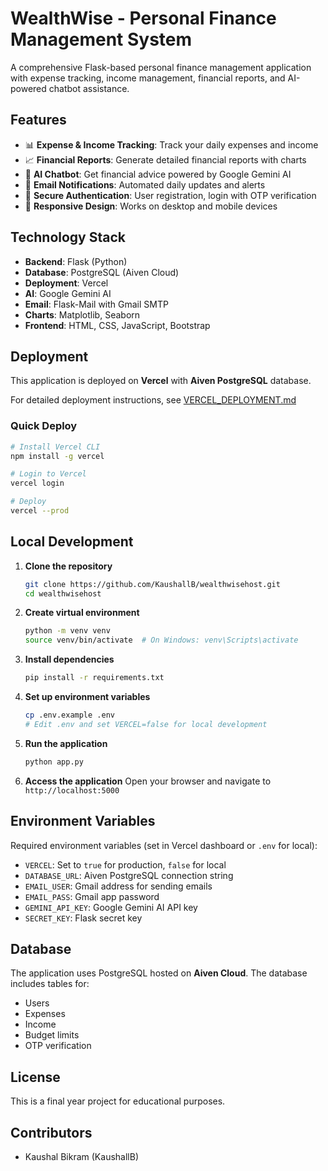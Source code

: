 # WealthWise - Personal Finance Management System

A comprehensive Flask-based personal finance management application with expense tracking, income management, financial reports, and AI-powered chatbot assistance.

## Features

- 📊 **Expense & Income Tracking**: Track your daily expenses and income
- 📈 **Financial Reports**: Generate detailed financial reports with charts
- 🤖 **AI Chatbot**: Get financial advice powered by Google Gemini AI
- 📧 **Email Notifications**: Automated daily updates and alerts
- 🔐 **Secure Authentication**: User registration, login with OTP verification
- 📱 **Responsive Design**: Works on desktop and mobile devices

## Technology Stack

- **Backend**: Flask (Python)
- **Database**: PostgreSQL (Aiven Cloud)
- **Deployment**: Vercel
- **AI**: Google Gemini AI
- **Email**: Flask-Mail with Gmail SMTP
- **Charts**: Matplotlib, Seaborn
- **Frontend**: HTML, CSS, JavaScript, Bootstrap

## Deployment

This application is deployed on **Vercel** with **Aiven PostgreSQL** database.

For detailed deployment instructions, see [VERCEL_DEPLOYMENT.md](VERCEL_DEPLOYMENT.md)

### Quick Deploy

```bash
# Install Vercel CLI
npm install -g vercel

# Login to Vercel
vercel login

# Deploy
vercel --prod
```

## Local Development

1. **Clone the repository**
   ```bash
   git clone https://github.com/KaushallB/wealthwisehost.git
   cd wealthwisehost
   ```

2. **Create virtual environment**
   ```bash
   python -m venv venv
   source venv/bin/activate  # On Windows: venv\Scripts\activate
   ```

3. **Install dependencies**
   ```bash
   pip install -r requirements.txt
   ```

4. **Set up environment variables**
   ```bash
   cp .env.example .env
   # Edit .env and set VERCEL=false for local development
   ```

5. **Run the application**
   ```bash
   python app.py
   ```

6. **Access the application**
   Open your browser and navigate to `http://localhost:5000`

## Environment Variables

Required environment variables (set in Vercel dashboard or `.env` for local):

- `VERCEL`: Set to `true` for production, `false` for local
- `DATABASE_URL`: Aiven PostgreSQL connection string
- `EMAIL_USER`: Gmail address for sending emails
- `EMAIL_PASS`: Gmail app password
- `GEMINI_API_KEY`: Google Gemini AI API key
- `SECRET_KEY`: Flask secret key

## Database

The application uses PostgreSQL hosted on **Aiven Cloud**. The database includes tables for:
- Users
- Expenses
- Income
- Budget limits
- OTP verification

## License

This is a final year project for educational purposes.

## Contributors

- Kaushal Bikram (KaushallB)
